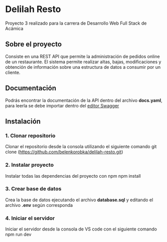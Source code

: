 # Delilah Resto

Proyecto 3 realizado para la carrera de Desarrollo Web Full Stack de Acámica

## Sobre el proyecto

Consiste en una REST API que permite la administración de pedidos online de un restaurante. El sistema permite realizar altas, bajas, modificaciones y obtención de información sobre una estructura de datos a consumir por un cliente.

## Documentación

Podrás encontrar la documentación de la API dentro del archivo **docs.yaml**, para leerla se debe importar dentro del [editor Swagger](https://editor.swagger.io/)

## Instalación

### 1. Clonar repositorio
Clonar el repositorio desde la consola utilizando el siguiente comando
    git clone (https://github.com/belenkorobka/delilah-resto.git)

### 2. Instalar proyecto
Instalar todas las dependencias del proyecto con npm
    npm install

### 3. Crear base de datos
Crea la base de datos ejecutando el archivo **database.sql** y editando el archivo **.env** según corresponda

### 4. Iniciar el servidor
Iniciar el servidor desde la consola de VS code con el siguiente comando
    npm run dev